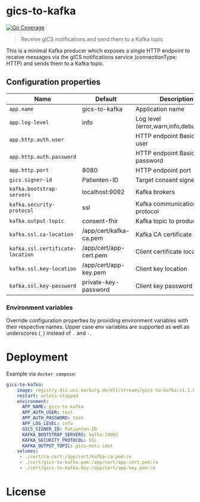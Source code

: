 # gics-to-kafka
[![Go Coverage](https://github.com/USER/REPO/wiki/coverage.svg)](https://raw.githack.com/wiki/USER/REPO/coverage.html)
> Receive gICS notifications and send them to a Kafka topic

This is a minimal Kafka producer which exposes a single HTTP endpoint to receive messages via 
the gICS notifications service (connectionType: HTTP) and sends them to a Kafka topic.

## Configuration properties

| Name                             | Default                | Description                             |
|----------------------------------|------------------------|-----------------------------------------|
| `app.name`                       | gics-to-kafka          | Application name                        |
| `app.log-level`                  | info                   | Log level (error,warn,info,debug,trace) |
| `app.http.auth.user`             |                        | HTTP endpoint Basic Auth user           |
| `app.http.auth.password`         |                        | HTTP endpoint Basic Auth password       |
| `app.http.port`                  | 8080                   | HTTP endpoint port                      |
| `gics.signer-id`                 | Patienten-ID           | Target consent signerId                 |
| `kafka.bootstrap-servers`        | localhost:9092         | Kafka brokers                           |
| `kafka.security-protocol`        | ssl                    | Kafka communication protocol            |
| `kafka.output-topic`             | consent-fhir           | Kafka topic to produce to               |
| `kafka.ssl.ca-location`          | /app/cert/kafka-ca.pem | Kafka CA certificate location           |
| `kafka.ssl.certificate-location` | /app/cert/app-cert.pem | Client certificate location             |
| `kafka.ssl.key-location`         | /app/cert/app-key.pem  | Client key location                     |
| `kafka.ssl.key-password`         | private-key-password   | Client key password                     |

### Environment variables

Override configuration properties by providing environment variables with their respective names.
Upper case env variables are supported as well as underscores (`_`) instead of `.` and `-`. 

# Deployment

Example via `docker compose`:
```yml
gics-to-kafka:
    image: registry.diz.uni-marburg.de/etl/streams/gics-to-kafka:v1.1.0
    restart: unless-stopped
    environment:
      APP_NAME: gics-to-kafka
      APP_AUTH_USER: test
      APP_AUTH_PASSWORD: test
      APP_LOG_LEVEL: info
      GICS_SIGNER_ID: Patienten-ID
      KAFKA_BOOTSTRAP_SERVERS: kafka:19092
      KAFKA_SECURITY_PROTOCOL: SSL
      KAFKA_OUTPUT_TOPIC: gics-noti-idat
    volumes:
     - ./cert/ca-cert:/app/cert/kafka-ca.pem:ro
     - ./cert/gics-to-kafka.pem:/app/cert/app-cert.pem:ro
     - ./cert/gics-to-kafka.key:/app/cert/app-key.pem:ro
```

# License


